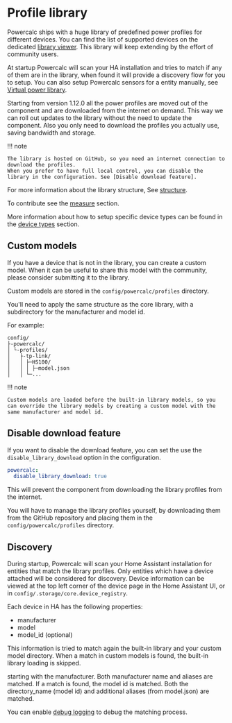 # Profile library

Powercalc ships with a huge library of predefined power profiles for different devices.
You can find the list of supported devices on the dedicated [library viewer](https://library.powercalc.nl).
This library will keep extending by the effort of community users.

At startup Powercalc will scan your HA installation and tries to match if any of them are in the library,
when found it will provide a discovery flow for you to setup.
You can also setup Powercalc sensors for a entity manually, see [Virtual power library](../sensor-types/virtual-power-library.md).

Starting from version 1.12.0 all the power profiles are moved out of the component and are downloaded from the internet on demand.
This way we can roll out updates to the library without the need to update the component.
Also you only need to download the profiles you actually use, saving bandwidth and storage.

!!! note

    The library is hosted on GitHub, so you need an internet connection to download the profiles.
    When you prefer to have full local control, you can disable the library in the configuration. See [Disable download feature].

For more information about the library structure, See [structure](structure.md).

To contribute see the [measure](../contributing/measure.md) section.

More information about how to setup specific device types can be found in the [device types](device-types/index.md) section.

## Custom models

If you have a device that is not in the library, you can create a custom model.
When it can be useful to share this model with the community, please consider submitting it to the library.

Custom models are stored in the `config/powercalc/profiles` directory.

You'll need to apply the same structure as the core library, with a subdirectory for the manufacturer and model id.

For example:

```text
config/
├-powercalc/
│ └-profiles/
│   ├-tp-link/
│   │ ├─HS100/
│   │ │ ├─model.json
│   │ └─...
```

!!! note

    Custom models are loaded before the built-in library models, so you can override the library models by creating a custom model with the same manufacturer and model id.

## Disable download feature

If you want to disable the download feature, you can set the use the `disable_library_download` option in the configuration.

```yaml
powercalc:
  disable_library_download: true
```

This will prevent the component from downloading the library profiles from the internet.

You will have to manage the library profiles yourself, by downloading them from the GitHub repository and placing them in the `config/powercalc/profiles` directory.

## Discovery

During startup, Powercalc will scan your Home Assistant installation for entities that match the library profiles.
Only entities which have a device attached will be considered for discovery.
Device information can be viewed at the top left corner of the device page in the Home Assistant UI, or in `config/.storage/core.device_registry`.

Each device in HA has the following properties:
- manufacturer
- model
- model_id (optional)

This information is tried to match again the built-in library and your custom model directory.
When a match in custom models is found, the built-in library loading is skipped.

starting with the manufacturer. Both manufacturer name and aliases are matched.
If a match is found, the model id is matched. Both the directory_name (model id) and additional aliases (from model.json) are matched.

You can enable [debug logging](../troubleshooting/debug-logging.md) to debug the matching process.
